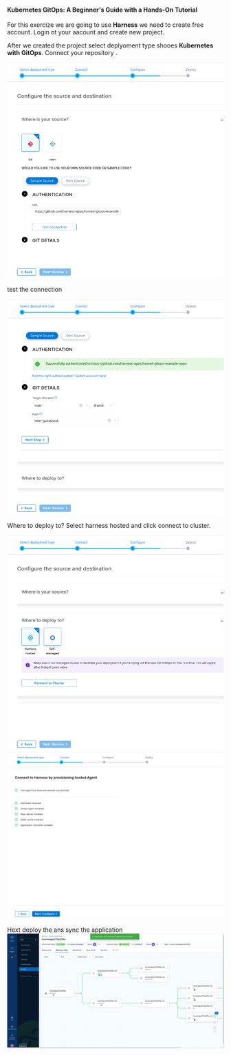 #### Kubernetes GitOps: A Beginner's Guide with a Hands-On Tutorial

For this exercize we are going to use **Harness** we need to create free account. Login ot your aacount and create new project.

After we created the project select deplyoment type shooes **Kubernetes with GitOps**. Connect your repository .

![Open powershell ](images/12.png)

test the connection

![Open powershell ](images/13.png)

Where to deploy to? Select harness hosted and click connect to cluster.

![Open powershell ](images/14.png)
![Open powershell ](images/15.png)


Hext deploy the ans sync the application
![Open powershell ](images/18.png)




